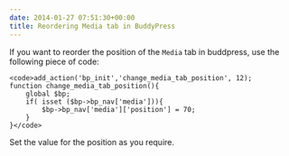 ```yaml
---
date: 2014-01-27 07:51:30+00:00
title: Reordering Media tab in BuddyPress
---
```


If you want to reorder the position of the `Media` tab in buddpress, use the following piece of code:


    
    <code>add_action('bp_init','change_media_tab_position', 12);
    function change_media_tab_position(){
        global $bp;
        if( isset ($bp->bp_nav['media'])){
            $bp->bp_nav['media']['position'] = 70;
        }
    }</code>



Set the value for the position as you require.

